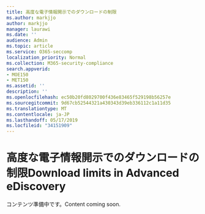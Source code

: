 ```yaml
---
title: 高度な電子情報開示でのダウンロードの制限
ms.author: markjjo
author: markjjo
manager: laurawi
ms.date: ''
audience: Admin
ms.topic: article
ms.service: O365-seccomp
localization_priority: Normal
ms.collection: M365-security-compliance
search.appverid:
- MOE150
- MET150
ms.assetid: ''
description: ''
ms.openlocfilehash: ec50b20fd8029700f436e83465f529198b56257e
ms.sourcegitcommit: 9d67cb52544321a430343d39eb336112c1a11d35
ms.translationtype: MT
ms.contentlocale: ja-JP
ms.lasthandoff: 05/17/2019
ms.locfileid: "34151909"
---
```

# <a name="download-limits-in-advanced-ediscovery"></a><span data-ttu-id="356ef-102">高度な電子情報開示でのダウンロードの制限</span><span class="sxs-lookup"><span data-stu-id="356ef-102">Download limits in Advanced eDiscovery</span></span>

<span data-ttu-id="356ef-103">コンテンツ準備中です。</span><span class="sxs-lookup"><span data-stu-id="356ef-103">Content coming soon.</span></span>